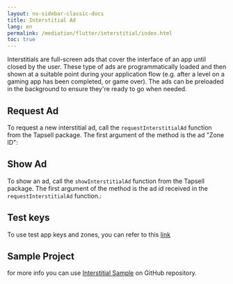 ```yaml
---
layout: no-sidebar-classic-docs
title: Interstitial Ad
lang: en
permalink: /mediation/flutter/interstitial/index.html
toc: true
---
```


Interstitials are full-screen ads that cover the interface of an app until closed by the user. These type of ads are
programmatically loaded and then shown at a suitable point during your application flow (e.g. after a level on a gaming
app has been completed, or game over). The ads can be preloaded in the background to ensure they're ready to go when
needed.

## Request Ad

To request a new interstitial ad, call the `requestInterstitialAd` function from the Tapsell package. The first argument
of the method is the ad "Zone ID":

## Show Ad

To show an ad, call the `showInterstitialAd` function from the Tapsell package. The first argument of the method is the ad
id received in the `requestInterstitialAd` function.:


## Test keys

To use test app keys and zones, you can refer to this [link](../../test)

## Sample Project

for more info you can
use [Interstitial Sample](https://github.com/tapsellorg/TapsellMediation-FlutterSample/tree/master/src/screens/interstitial)
on GitHub repository.
